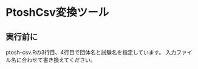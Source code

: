 PtoshCsv変換ツール
======
実行前に
------------
ptosh-csv.Rの3行目、4行目で団体名と試験名を指定しています。
入力ファイル名に合わせて書き換えてください。

